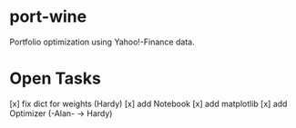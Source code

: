# port-wine
Portfolio optimization using Yahoo!-Finance data.

# Open Tasks
[x] fix dict for weights (Hardy)
[x] add Notebook
[x] add matplotlib
[x] add Optimizer (-Alan- -> Hardy)
